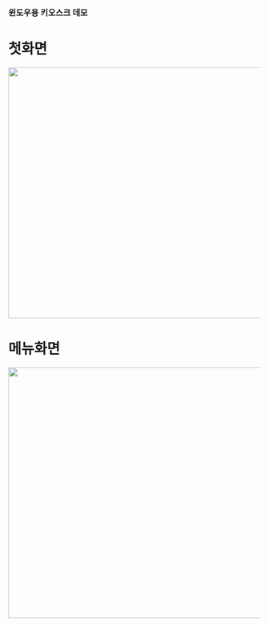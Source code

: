 ### 윈도우용 키오스크 데모 

# 첫화면 
<img src="https://user-images.githubusercontent.com/61787171/234368313-9869b275-fed0-48c1-ba2f-dc546c9a39a6.png" width="800" height="500"/>

# 메뉴화면

<img src="https://user-images.githubusercontent.com/61787171/234368388-de9795a9-336d-43d8-b8fe-6fca85a809b9.png" width="800" height="500"/>

